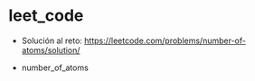 # leet_code


* Solución al reto: https://leetcode.com/problems/number-of-atoms/solution/

* number_of_atoms
